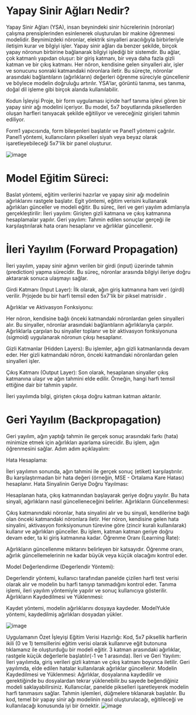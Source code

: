# Yapay Sinir Ağları Nedir?
Yapay Sinir Ağları (YSA), insan beynindeki sinir hücrelerinin (nöronlar) çalışma prensiplerinden esinlenerek oluşturulan bir makine öğrenmesi modelidir. Beynimizdeki nöronlar, elektrik sinyalleri aracılığıyla birbirleriyle iletişim kurar ve bilgiyi işler. Yapay sinir ağları da benzer şekilde, birçok yapay nöronun birbirine bağlanarak bilgiyi işlediği bir sistemdir. Bu ağlar, çok katmanlı yapıdan oluşur: bir giriş katmanı, bir veya daha fazla gizli katman ve bir çıkış katmanı. Her nöron, kendisine gelen sinyalleri alır, işler ve sonucunu sonraki katmandaki nöronlara iletir. Bu süreçte, nöronlar arasındaki bağlantıların (ağırlıkların) değerleri öğrenme süreciyle güncellenir ve böylece modelin doğruluğu artırılır. YSA'lar, görüntü tanıma, ses tanıma, doğal dil işleme gibi birçok alanda kullanılabilir.

Kodun İşleyişi
Proje, bir form uygulaması içinde harf tanıma işlevi gören bir yapay sinir ağı modelini içeriyor. Bu model, 5x7 boyutlarında piksellerden oluşan harfleri tanıyacak şekilde eğitiliyor ve vereceğiniz girişleri tahmin ediliyor. 

Form1 yapıcısında, form bileşenleri başlatılır ve Panel1 yöntemi çağrılır.
Panel1 yöntemi, kullanıcıların pikselleri siyah veya beyaz olarak işaretleyebileceği 5x7'lik bir panel oluşturur.

![image](https://github.com/Developper2310/Harf-Tahmin-Algoritmasi/assets/130366798/75e1b8f8-2216-4943-92d9-5ec653a5a16f)

# Model Eğitim Süreci:

Baslat yöntemi, eğitim verilerini hazırlar ve yapay sinir ağı modelinin ağırlıklarını rastgele başlatır.
Egit yöntemi, eğitim verisini kullanarak ağırlıkları günceller ve modeli eğitir. Bu süreç, ileri ve geri yayılım adımlarıyla gerçekleştirilir:
İleri yayılım: Girişten gizli katmana ve çıkış katmanına hesaplamalar yapılır.
Geri yayılım: Tahmin edilen sonuçlar gerçeği ile karşılaştırılarak hata oranı hesaplanır ve ağırlıklar güncellenir.

# İleri Yayılım (Forward Propagation)
İleri yayılım, yapay sinir ağının verilen bir girdi (input) üzerinde tahmin (prediction) yapma sürecidir. Bu süreç, nöronlar arasında bilgiyi ileriye doğru aktararak sonuca ulaşmayı sağlar. 

Girdi Katmanı (Input Layer): İlk olarak, ağın giriş katmanına ham veri (girdi) verilir. Prjojede bu bir harfi temsil eden 5x7'lik bir piksel matrisidir .

Ağırlıklar ve Aktivasyon Fonksiyonu:

Her nöron, kendisine bağlı önceki katmandaki nöronlardan gelen sinyalleri alır.
Bu sinyaller, nöronlar arasındaki bağlantıların ağırlıklarıyla çarpılır.
Ağırlıklarla çarpılan bu sinyaller toplanır ve bir aktivasyon fonksiyonuna (sigmoid) uygulanarak nöronun çıkışı hesaplanır.

Gizli Katmanlar (Hidden Layers): Bu işlemler, ağın gizli katmanlarında devam eder. Her gizli katmandaki nöron, önceki katmandaki nöronlardan gelen sinyalleri işler.

Çıkış Katmanı (Output Layer): Son olarak, hesaplanan sinyaller çıkış katmanına ulaşır ve ağın tahmini elde edilir. Örneğin, hangi harfi temsil ettiğine dair bir tahmin yapılır.

İleri yayılımda bilgi, girişten çıkışa doğru katman katman aktarılır.

# Geri Yayılım (Backpropagation)
Geri yayılım, ağın yaptığı tahmin ile gerçek sonuç arasındaki farkı (hata) minimize etmek için ağırlıkları ayarlama sürecidir. Bu işlem, ağın öğrenmesini sağlar. Adım adım açıklayalım:

Hata Hesaplama:

İleri yayılımın sonunda, ağın tahmini ile gerçek sonuç (etiket) karşılaştırılır.
Bu karşılaştırmadan bir hata değeri (örneğin, MSE - Ortalama Kare Hatası) hesaplanır.
Hata Sinyalinin Geriye Doğru Yayılması:

Hesaplanan hata, çıkış katmanından başlayarak geriye doğru yayılır.
Bu hata sinyali, ağırlıkların nasıl güncelleneceğini belirler.
Ağırlıkların Güncellenmesi:

Çıkış katmanındaki nöronlar, hata sinyalini alır ve bu sinyali, kendilerine bağlı olan önceki katmandaki nöronlara iletir.
Her nöron, kendisine gelen hata sinyalini, aktivasyon fonksiyonunun türevine göre (zincir kuralı kullanılarak) kullanır ve ağırlıkları günceller.
Bu işlem, katman katman geriye doğru devam eder, ta ki giriş katmanına kadar.
Öğrenme Oranı (Learning Rate):

Ağırlıkların güncellenme miktarını belirleyen bir katsayıdır.
Öğrenme oranı, ağırlık güncellemelerinin ne kadar büyük veya küçük olacağını kontrol eder.


Model Değerlendirme (Degerlendir Yöntemi):

Degerlendir yöntemi, kullanıcı tarafından panelde çizilen harfi test verisi olarak alır ve modelin bu harfi tanıyıp tanımadığını kontrol eder.
Tanıma işlemi, ileri yayılım yöntemiyle yapılır ve sonuç kullanıcıya gösterilir.
Ağırlıkların Kaydedilmesi ve Yüklenmesi:

Kaydet yöntemi, modelin ağırlıklarını dosyaya kaydeder.
ModelYukle yöntemi, kaydedilmiş ağırlıkları dosyadan yükler.

![image](https://github.com/Developper2310/Harf-Tahmin-Algoritmasi/assets/130366798/23b593fd-0dc6-45f9-b32d-52c690eddb27)

Uygulamanın Özet İşleyişi
Eğitim Verisi Hazırlığı: Kod, 5x7 piksellik harflerin ikili (0 ve 1) temsillerini eğitim verisi olarak kullanırve eğit butonuna tıklamanız ile oluşturduğu bir modeli eğitir.
3 katman arasındaki ağırlıklar, rastgele küçük değerlerle başlatılır(-1 ve 1 arasında).
İleri ve Geri Yayılım: İleri yayılımda, giriş verileri gizli katman ve çıkış katmanı boyunca iletilir. Geri yayılımda, elde edilen hatalar kullanılarak ağırlıklar güncellenir.
Modelin Kaydedilmesi ve Yüklenmesi: Ağırlıklar, dosyalarına kaydedilir ve gerektiğinde bu dosyalardan tekrar yüklenebilir.bu sayede beğendiğiniz modeli saklayabilirsiniz.
Kullanıcılar, panelde pikselleri işaretleyerek modelin harfi tanımasını sağlar. Tahmin işlemleri, düğmelere tıklanarak başlatılır.
Bu kod, temel bir yapay sinir ağı modelinin nasıl oluşturulacağı, eğitileceği ve kullanılacağı konusunda iyi bir örnektir.
![image](https://github.com/Developper2310/Harf-Tahmin-Algoritmasi/assets/130366798/596713a4-7f26-4bd8-9b65-fd5e7f9d7709)

